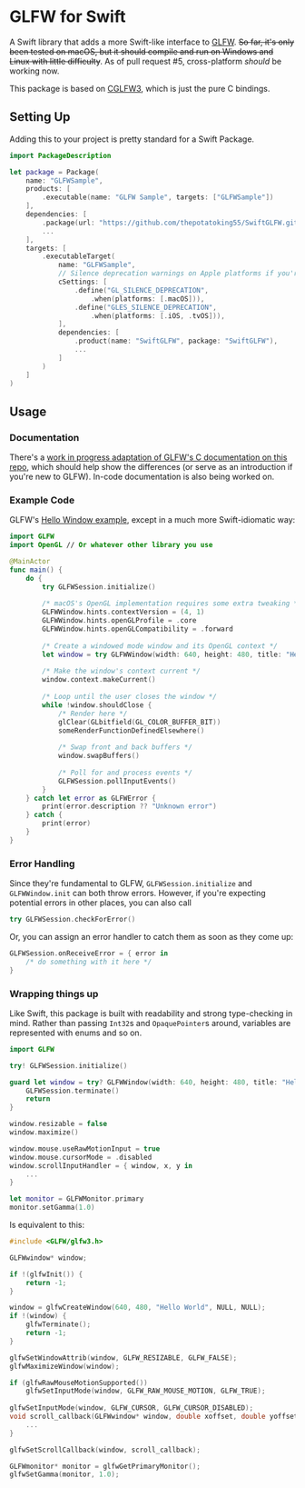 # GLFW for Swift

A Swift library that adds a more Swift-like interface to [GLFW](https://github.com/glfw/glfw). ~~So far, it's only been tested on macOS, but it should compile and run on Windows and Linux with little difficulty~~. As of pull request #5, cross-platform *should* be working now.

This package is based on [CGLFW3](https://github.com/thepotatoking55/CGLFW3), which is just the pure C bindings.

## Setting Up

Adding this to your project is pretty standard for a Swift Package.

```swift
import PackageDescription

let package = Package(
    name: "GLFWSample",
    products: [
        .executable(name: "GLFW Sample", targets: ["GLFWSample"])
    ],
    dependencies: [
        .package(url: "https://github.com/thepotatoking55/SwiftGLFW.git", .upToNextMajor(from: "4.2.0"))
        ...
    ],
    targets: [
        .executableTarget(
            name: "GLFWSample",
            // Silence deprecation warnings on Apple platforms if you're using OpenGL
            cSettings: [
                .define("GL_SILENCE_DEPRECATION",
                    .when(platforms: [.macOS])),
                .define("GLES_SILENCE_DEPRECATION",
                    .when(platforms: [.iOS, .tvOS])),
            ],
            dependencies: [
                .product(name: "SwiftGLFW", package: "SwiftGLFW"),
                ...
            ]
        )
    ]
)
```

## Usage
### Documentation

There's a [work in progress adaptation of GLFW's C documentation on this repo](https://github.com/thepotatoking55/swiftglfw/wiki), which should help show the differences (or serve as an introduction if you're new to GLFW). In-code documentation is also being worked on.

### Example Code

GLFW's [Hello Window example](https://www.glfw.org/documentation.html#example-code), except in a much more Swift-idiomatic way:

```swift
import GLFW
import OpenGL // Or whatever other library you use

@MainActor
func main() {
    do {
        try GLFWSession.initialize()
        
        /* macOS's OpenGL implementation requires some extra tweaking */
        GLFWWindow.hints.contextVersion = (4, 1)
        GLFWWindow.hints.openGLProfile = .core
        GLFWWindow.hints.openGLCompatibility = .forward
        
        /* Create a windowed mode window and its OpenGL context */
        let window = try GLFWWindow(width: 640, height: 480, title: "Hello World")
        
        /* Make the window's context current */
        window.context.makeCurrent()
        
        /* Loop until the user closes the window */
        while !window.shouldClose {
            /* Render here */
            glClear(GLbitfield(GL_COLOR_BUFFER_BIT))
            someRenderFunctionDefinedElsewhere()
            
            /* Swap front and back buffers */
            window.swapBuffers()
            
            /* Poll for and process events */
            GLFWSession.pollInputEvents()
        }
    } catch let error as GLFWError {
        print(error.description ?? "Unknown error")
    } catch {
        print(error)
    }
}
```

### Error Handling

Since they're fundamental to GLFW, `GLFWSession.initialize` and `GLFWWindow.init` can both throw errors. However, if you're expecting potential errors in other places, you can also call

```swift
try GLFWSession.checkForError()
```

Or, you can assign an error handler to catch them as soon as they come up:

```swift
GLFWSession.onReceiveError = { error in
    /* do something with it here */
}
```

### Wrapping things up

Like Swift, this package is built with readability and strong type-checking in mind. Rather than passing `Int32`s and `OpaquePointer`s around, variables are represented with enums and so on.
    
```swift
import GLFW

try! GLFWSession.initialize()

guard let window = try? GLFWWindow(width: 640, height: 480, title: "Hello World") else {
    GLFWSession.terminate()
    return
}

window.resizable = false
window.maximize()

window.mouse.useRawMotionInput = true
window.mouse.cursorMode = .disabled
window.scrollInputHandler = { window, x, y in
    ...
}

let monitor = GLFWMonitor.primary
monitor.setGamma(1.0)
```

Is equivalent to this:

```c
#include <GLFW/glfw3.h>

GLFWwindow* window;

if !(glfwInit()) {
    return -1;
}

window = glfwCreateWindow(640, 480, "Hello World", NULL, NULL);
if !(window) {
    glfwTerminate();
    return -1;
}

glfwSetWindowAttrib(window, GLFW_RESIZABLE, GLFW_FALSE);
glfwMaximizeWindow(window);

if (glfwRawMouseMotionSupported())
    glfwSetInputMode(window, GLFW_RAW_MOUSE_MOTION, GLFW_TRUE);
    
glfwSetInputMode(window, GLFW_CURSOR, GLFW_CURSOR_DISABLED);
void scroll_callback(GLFWwindow* window, double xoffset, double yoffset) {
    ...
}

glfwSetScrollCallback(window, scroll_callback);

GLFWmonitor* monitor = glfwGetPrimaryMonitor();
glfwSetGamma(monitor, 1.0);
```

